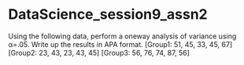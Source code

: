 # DataScience_session9_assn2
Using the following data, perform a oneway analysis of variance using α=.05. Write up the results in APA format.  [Group1: 51, 45, 33, 45, 67] [Group2: 23, 43, 23, 43, 45] [Group3: 56, 76, 74, 87, 56]
